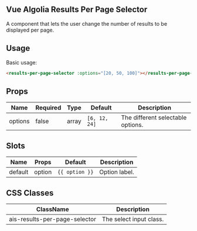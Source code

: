 Vue Algolia Results Per Page Selector
---

A component that lets the user change the number of results to be displayed per page.

## Usage

Basic usage:

```html
<results-per-page-selector :options="[20, 50, 100]"></results-per-page-selector>
```

## Props

| Name    | Required | Type   | Default              | Description                       |
|---------|----------|--------|----------------------|-----------------------------------|
| options | false    | array  | `[6, 12, 24]`        | The different selectable options. |


## Slots

| Name    | Props  | Default        | Description   |
|---------|--------|----------------|---------------|
| default | option | `{{ option }}` | Option label. |

## CSS Classes

| ClassName                     | Description             |
|-------------------------------|-------------------------|
| ais-results-per-page-selector | The select input class. |

